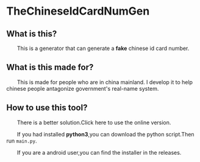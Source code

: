 # TheChineseIdCardNumGen

## What is this?

&emsp;&emsp;This is a generator that can generate a **fake** chinese id card number.

## What is this made for?

&emsp;&emsp;This is made for people who are in china mainland. I develop it to help chinese people antagonize government's real-name system.

## How to use this tool?

&emsp;&emsp;There is a better solution.Click here to use the online version.

&emsp;&emsp;If you had installed **python3**,you can download the python script.Then run `main.py`.

&emsp;&emsp;If you are a android user,you can find the installer in the releases.